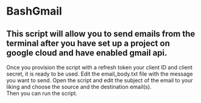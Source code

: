 # BashGmail

## This script will allow you to send emails from the terminal after you have set up a project on google cloud and have enabled gmail api.
Once you provision the script with a refresh token your client ID and client secret, it is ready to be used.
Edit the email_body.txt file with the message you want to send.
Open the script and edit the subject of the email to your liking and choose the source and the destination email(s).  
Then you can run the script.
